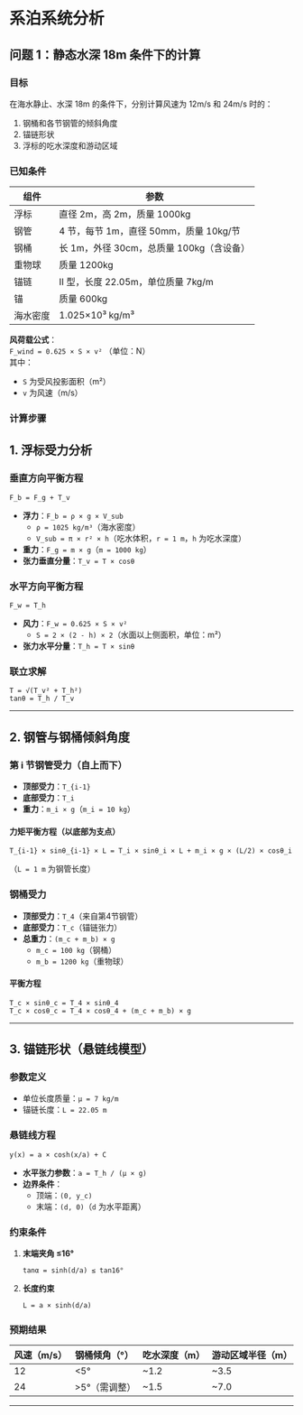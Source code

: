 

# 系泊系统分析

## 问题 1：静态水深 18m 条件下的计算

### 目标
在海水静止、水深 18m 的条件下，分别计算风速为 12m/s 和 24m/s 时的：
1. 钢桶和各节钢管的倾斜角度
2. 锚链形状
3. 浮标的吃水深度和游动区域

### 已知条件
| 组件       | 参数                          |
|------------|-------------------------------|
| 浮标       | 直径 2m，高 2m，质量 1000kg  |
| 钢管       | 4 节，每节 1m，直径 50mm，质量 10kg/节 |
| 钢桶       | 长 1m，外径 30cm，总质量 100kg（含设备） |
| 重物球     | 质量 1200kg                   |
| 锚链       | II 型，长度 22.05m，单位质量 7kg/m |
| 锚         | 质量 600kg                    |
| 海水密度   | 1.025×10³ kg/m³               |

**风荷载公式**：  
`F_wind = 0.625 × S × v²` （单位：N）  
其中：  
- `S` 为受风投影面积（m²）  
- `v` 为风速（m/s）  

### 计算步骤

## 1. 浮标受力分析

### 垂直方向平衡方程
```
F_b = F_g + T_v
```
- **浮力**：`F_b = ρ × g × V_sub`  
  - `ρ = 1025 kg/m³`（海水密度）  
  - `V_sub = π × r² × h`（吃水体积，`r = 1 m`，`h` 为吃水深度）  
- **重力**：`F_g = m × g`（`m = 1000 kg`）  
- **张力垂直分量**：`T_v = T × cosθ`  

### 水平方向平衡方程
```
F_w = T_h
```
- **风力**：`F_w = 0.625 × S × v²`  
  - `S = 2 × (2 - h) × 2`（水面以上侧面积，单位：m²）  
- **张力水平分量**：`T_h = T × sinθ`  

### 联立求解
```
T = √(T_v² + T_h²)  
tanθ = T_h / T_v
```

---

## 2. 钢管与钢桶倾斜角度

### 第 i 节钢管受力（自上而下）
- **顶部受力**：`T_{i-1}`  
- **底部受力**：`T_i`  
- **重力**：`m_i × g`（`m_i = 10 kg`）  

#### 力矩平衡方程（以底部为支点）
```
T_{i-1} × sinθ_{i-1} × L = T_i × sinθ_i × L + m_i × g × (L/2) × cosθ_i
```
（`L = 1 m` 为钢管长度）

### 钢桶受力
- **顶部受力**：`T_4`（来自第4节钢管）  
- **底部受力**：`T_c`（锚链张力）  
- **总重力**：`(m_c + m_b) × g`  
  - `m_c = 100 kg`（钢桶）  
  - `m_b = 1200 kg`（重物球）  

#### 平衡方程
```
T_c × sinθ_c = T_4 × sinθ_4  
T_c × cosθ_c = T_4 × cosθ_4 + (m_c + m_b) × g
```

---

## 3. 锚链形状（悬链线模型）

### 参数定义
- 单位长度质量：`μ = 7 kg/m`  
- 锚链长度：`L = 22.05 m`  

### 悬链线方程
```
y(x) = a × cosh(x/a) + C
```
- **水平张力参数**：`a = T_h / (μ × g)`  
- **边界条件**：  
  - 顶端：`(0, y_c)`  
  - 末端：`(d, 0)`（`d` 为水平距离）  

### 约束条件
1. **末端夹角 ≤16°**  
   ```
   tanα = sinh(d/a) ≤ tan16°
   ```
2. **长度约束**  
   ```
   L = a × sinh(d/a)
   ```






### 预期结果
| 风速（m/s） | 钢桶倾角（°） | 吃水深度（m） | 游动区域半径（m） |
|------------|--------------|---------------|-------------------|
| 12         | <5°          | ~1.2          | ~3.5              |
| 24         | >5°（需调整） | ~1.5          | ~7.0              |

---

